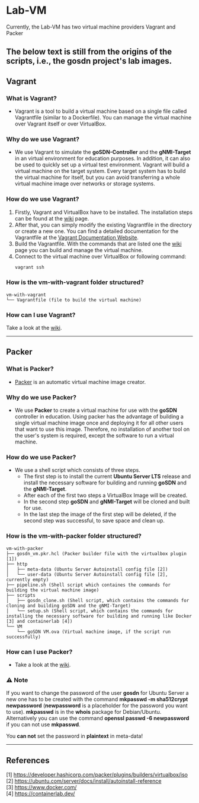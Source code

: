 # Lab-VM

Currently, the Lab-VM has two virtual machine providers Vagrant and Packer


The below text is still from the origins of the scripts, i.e., the gosdn project's lab images. 
---

## Vagrant

### What is Vagrant?

- Vagrant is a tool to build a virtual machine based on a single file called Vagrantfile (similar to a Dockerfile). You can manage the virtual machine over Vagrant itself or over VirtualBox.

### Why do we use Vagrant?

- We use Vagrant to simulate the **goSDN-Controller** and the **gNMI-Target** in an virtual environment for education purposes. In addition, it can also be used to quickly set up a virtual test environment. Vagrant will build a virtual machine on the target system. Every target system has to build the virtual machine for itself, but you can avoid transferring a whole virtual machine image over networks or storage systems.

### How do we use Vagrant?

1. Firstly, Vagrant and VirtualBox have to be installed. The installation steps can be found at the [wiki](https://code.fbi.h-da.de/danet/gosdn/-/wikis/Deployment/Virtual-Machine-with-Vagrant) page.
2. After that, you can simply modify the existing Vagrantfile in the directory or create a new one. You can find a detailed documentation for the Vagrantfile at the [Vagrant Documentation Website](https://developer.hashicorp.com/vagrant/docs/vagrantfile).
3. Build the Vagrantfile. With the commands that are listed one the [wiki](https://code.fbi.h-da.de/danet/gosdn/-/wikis/Deployment/Virtual-Machine-with-Vagrant) page you can build and manage the virtual machine. 
4. Connect to the virtual machine over VirtualBox or following command: 
   ```bash
   vagrant ssh
   ```

### How is the vm-with-vagrant folder structured?

```
vm-with-vagrant
└── Vagrantfile (file to build the virtual machine)
```

### How can I use Vagrant?

Take a look at the [wiki](https://code.fbi.h-da.de/danet/gosdn/-/wikis/Deployment/Virtual-Machine-with-Vagrant).

---

## Packer

### What is Packer?

- [Packer](https://developer.hashicorp.com/packer) is an automatic virtual machine image creator.

### Why do we use Packer?

- We use **Packer** to create a virtual machine for use with the **goSDN** controller in education. Using packer has the advantage of building a single virtual machine image once and deploying it for all other users that want to use this image. Therefore, no installation of another tool on the user's system is required, except the software to run a virtual machine.

### How do we use Packer?

- We use a shell script which consists of three steps.
  - The first step is to install the current **Ubuntu Server LTS** release and install the necessary software for building and running **goSDN** and the **gNMI-Target**.
  - After each of the first two steps a VirtualBox Image will be created.
  - In the second step **goSDN** and **gNMI-Target** will be cloned and built for use.
  - In the last step the image of the first step will be deleted, if the second step was successful, to save space and clean up.

### How is the vm-with-packer folder structured?

```
vm-with-packer
├── gosdn_vm.pkr.hcl (Packer builder file with the virtualbox plugin [1])
├── http
│   ├── meta-data (Ubuntu Server Autoinstall config file [2])
│   └── user-data (Ubuntu Server Autoinstall config file [2], currently empty)
├── pipeline.sh (Shell script which containes the commands for building the virtual machine image)
├── scripts
│   ├── gosdn_clone.sh (Shell script, which contains the commands for cloning and building goSDN and the gNMI-Target)
│   └── setup.sh (Shell script, which contains the commands for installing the necessary software for building and running like Docker [3] and containerlab [4])
└── VM
    └── goSDN VM.ova (Virtual machine image, if the script run successfully)
```

### How can I use Packer?

- Take a look at the [wiki](https://code.fbi.h-da.de/danet/gosdn/-/wikis/Deployment/Virtual-Machine-with-Packer).

### ⚠️ Note

If you want to change the password of the user **gosdn** for Ubuntu Server a new one has to be created with the command **mkpasswd -m sha512crypt newpassword** (**newpassword** is a placeholder for the password you want to use). **mkpasswd** is in the **whois** package for Debian/Ubuntu.
Alternatively you can use the command **openssl passwd -6 newpassword** if you can not use **mkpasswd**.

You **can not** set the password in **plaintext** in meta-data!

---

## References

[1] <https://developer.hashicorp.com/packer/plugins/builders/virtualbox/iso>  
[2] <https://ubuntu.com/server/docs/install/autoinstall-reference>  
[3] <https://www.docker.com/>  
[4] <https://containerlab.dev/>
